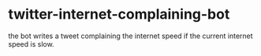 # twitter-internet-complaining-bot
 the bot writes a tweet complaining the internet speed if the current internet speed is slow.

